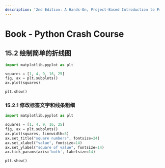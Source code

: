 ```yaml
---
description: '2nd Edition: A Hands-On, Project-Based Introduction to Programming'
---
```


# Book - Python Crash Course

## 15.2 绘制简单的折线图

```python
import matplotlib.pyplot as plt

squares = [1, 4, 9, 16, 25]
fig, ax = plt.subplots()
ax.plot(squares)

plt.show()

```

### 15.2.1 修改标签文字和线条粗细

```python
import matplotlib.pyplot as plt

squares = [1, 4, 9, 16, 25]
fig, ax = plt.subplots()
ax.plot(squares, linewidth=3)
ax.set_title("square numbers", fontsize=24)
ax.set_xlabel("value", fontsize=14)
ax.set_ylabel("square of value", fontsize=14)
ax.tick_params(axis='both', labelsize=14)

plt.show()
```

